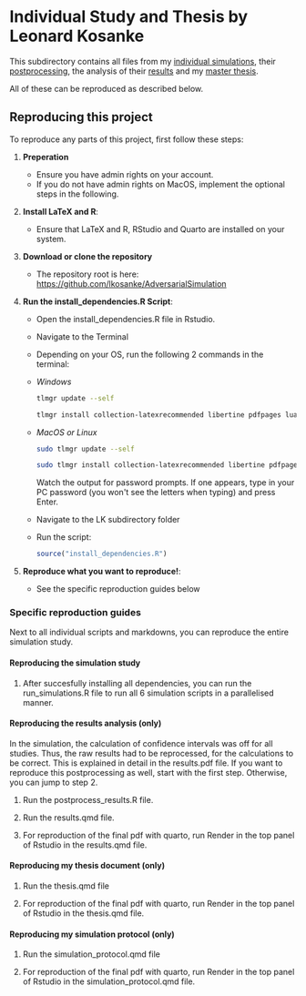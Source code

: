 # Individual Study and Thesis by Leonard Kosanke

This subdirectory contains all files from my [individual simulations](https://github.com/lkosanke/AdversarialSimulation/blob/main/LK/run_simulations.R), their [postprocessing](https://github.com/lkosanke/AdversarialSimulation/blob/main/LK/postprocess_results.R), the analysis of their [results](https://github.com/lkosanke/AdversarialSimulation/blob/main/LK/results.pdf) and my [master thesis](https://github.com/lkosanke/AdversarialSimulation/blob/main/LK/thesis.pdf).

All of these can be reproduced as described below.

## Reproducing this project

To reproduce any parts of this project, first follow these steps:

1. **Preperation**
   - Ensure you have admin rights on your account.
   - If you do not have admin rights on MacOS, implement the optional steps in the following.

1. **Install LaTeX and R**:
   - Ensure that LaTeX and R, RStudio and Quarto are installed on your system.
  

  
2. **Download or clone the repository**
   - The repository root is here: <https://github.com/lkosanke/AdversarialSimulation>


3. **Run the install_dependencies.R Script**:
   - Open the install_dependencies.R file in Rstudio.
   - Navigate to the Terminal
   - Depending on your OS, run the following 2 commands in the terminal:
     
   - *Windows*
     ```sh
     tlmgr update --self
     ```
     
     ```sh
     tlmgr install collection-latexrecommended libertine pdfpages lualatex-math luatexbase titling pdfx luatex85 colorprofiles multirow float pgf
     ```

   - *MacOS or Linux*
     ```sh
     sudo tlmgr update --self
     ```

     ```sh
     sudo tlmgr install collection-latexrecommended libertine pdfpages lualatex-math luatexbase titling pdfx luatex85 colorprofiles multirow float pgf
     ```

     Watch the output for password prompts. If one appears, type in your PC password (you won't see the letters when typing) and press Enter.
     
   - Navigate to the LK subdirectory folder
   - Run the script:
     ```r
     source("install_dependencies.R")
     ```

4. **Reproduce what you want to reproduce!**:
   - See the specific reproduction guides below

### Specific reproduction guides
Next to all individual scripts and markdowns, you can reproduce the entire simulation study.

#### Reproducing the simulation study

1. After succesfully installing all dependencies, you can run the run_simulations.R file to run all 6 simulation scripts in a parallelised manner.


#### Reproducing the results analysis (only)

In the simulation, the calculation of confidence intervals was off for all studies. 
Thus, the raw results had to be reprocessed, for the calculations to be correct.
This is explained in detail in the results.pdf file.
If you want to reproduce this postprocessing as well, start with the first step. Otherwise, you can jump to step 2.

1. Run the postprocess_results.R file.

2. Run the results.qmd file.

3. For reproduction of the final pdf with quarto, run Render in the top panel of Rstudio in the results.qmd file.

#### Reproducing my thesis document (only)

1. Run the thesis.qmd file

2. For reproduction of the final pdf with quarto, run Render in the top panel of Rstudio in the thesis.qmd file.

#### Reproducing my simulation protocol (only)

1. Run the simulation_protocol.qmd file

2. For reproduction of the final pdf with quarto, run Render in the top panel of Rstudio in the simulation_protocol.qmd file.

